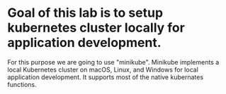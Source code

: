 # Goal of this lab is to setup kubernetes cluster locally for application development. 
For this purpose we are going to use "minikube". Minikube implements a local Kubernetes cluster on macOS, Linux, and Windows for local application development. It supports most of the native kubernates functions.  
